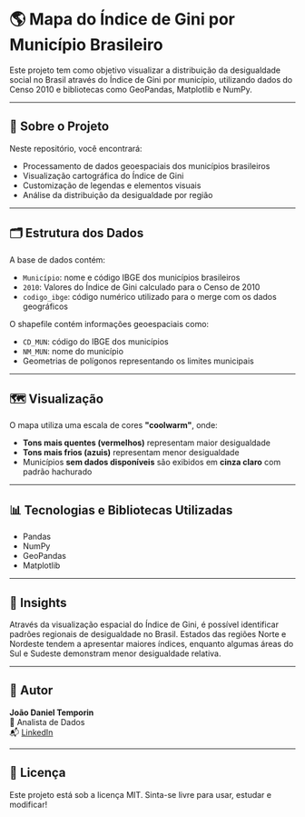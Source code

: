 # 🌎 Mapa do Índice de Gini por Município Brasileiro

Este projeto tem como objetivo visualizar a distribuição da desigualdade social no Brasil através do Índice de Gini por município, utilizando dados do Censo 2010 e bibliotecas como GeoPandas, Matplotlib e NumPy.

---

## 📌 Sobre o Projeto

Neste repositório, você encontrará:

- Processamento de dados geoespaciais dos municípios brasileiros  
- Visualização cartográfica do Índice de Gini  
- Customização de legendas e elementos visuais  
- Análise da distribuição da desigualdade por região  

---

## 🗂️ Estrutura dos Dados

A base de dados contém:

- `Município`: nome e código IBGE dos municípios brasileiros  
- `2010`: Valores do Índice de Gini calculado para o Censo de 2010  
- `codigo_ibge`: código numérico utilizado para o merge com os dados geográficos  

O shapefile contém informações geoespaciais como:

- `CD_MUN`: código do IBGE dos municípios  
- `NM_MUN`: nome do município  
- Geometrias de polígonos representando os limites municipais  

---

## 🗺️ Visualização

O mapa utiliza uma escala de cores **"coolwarm"**, onde:

- **Tons mais quentes (vermelhos)** representam maior desigualdade  
- **Tons mais frios (azuis)** representam menor desigualdade  
- Municípios **sem dados disponíveis** são exibidos em **cinza claro** com padrão hachurado  

---

## 📊 Tecnologias e Bibliotecas Utilizadas

- Pandas  
- NumPy  
- GeoPandas  
- Matplotlib  

---

## 🧠 Insights

Através da visualização espacial do Índice de Gini, é possível identificar padrões regionais de desigualdade no Brasil. Estados das regiões Norte e Nordeste tendem a apresentar maiores índices, enquanto algumas áreas do Sul e Sudeste demonstram menor desigualdade relativa.

---

## 👤 Autor

**João Daniel Temporin**  
📍 Analista de Dados  
📬 [LinkedIn](https://www.linkedin.com/in/joao-temporin/)

---

## 📝 Licença

Este projeto está sob a licença MIT. Sinta-se livre para usar, estudar e modificar!
